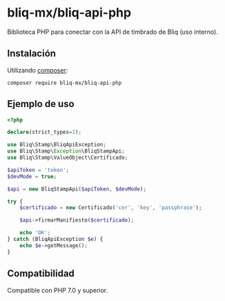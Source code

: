 # bliq-mx/bliq-api-php

Biblioteca PHP para conectar con la API de timbrado de Bliq (uso interno).


## Instalación

Utilizando [composer](https://getcomposer.org/):

```shell
composer require bliq-mx/bliq-api-php
```


## Ejemplo de uso

```php
<?php

declare(strict_types=1);

use Bliq\Stamp\BliqApiException;
use Bliq\Stamp\Exception\BliqStampApi;
use Bliq\Stamp\ValueObject\Certificado;

$apiToken = 'token';
$devMode = true;

$api = new BliqStampApi($apiToken, $devMode);

try {
    $certificado = new Certificado('cer', 'key', 'passphrase');

    $api->firmarManifiesto($certificado);

    echo 'OK';
} catch (BliqApiException $e) {
    echo $e->getMessage();
}
```


## Compatibilidad

Compatible con PHP 7.0 y superior.
